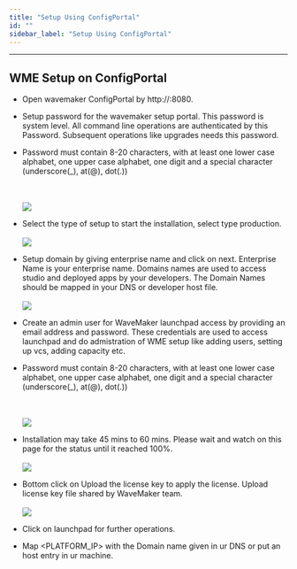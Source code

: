 ```yaml
---
title: "Setup Using ConfigPortal"
id: ""
sidebar_label: "Setup Using ConfigPortal"
---
```

---
## WME Setup on ConfigPortal

- Open wavemaker ConfigPortal by http://<Platform-Instance-IP>:8080.
- Setup password for the wavemaker setup portal. This password is system level. All command line operations are authenticated by this Password. Subsequent operations like upgrades needs this password. 
- Password must contain 8-20 characters, with at least one lower case alphabet, one upper case alphabet, one digit and a special character (underscore(_), at(@), dot(.))

    <br/><br/>
    [![](/learn/assets/wme-setup/wme-portal-setup/setting-username-and-password.png)](/learn/assets/wme-setup/wme-portal-setup/setting-username-and-password.png)

- Select the type of setup to start the installation, select type production.
    <br/><br/>
    [![](/learn/assets/wme-setup/wme-portal-setup/type-of-setup.png)](/learn/assets/wme-setup/wme-portal-setup/type-of-setup.png)

- Setup domain by giving enterprise name and click on next. Enterprise Name is your enterprise name. Domains names are used to access studio and deployed apps by your developers. The Domain Names should be mapped in your DNS or developer host file.
    <br/><br/>
    [![](/learn/assets/wme-setup/wme-portal-setup/domain-setup.png)](/learn/assets/wme-setup/wme-portal-setup/domain-setup.png)

- Create an admin user for WaveMaker launchpad access by providing an email address and password. These credentials are used to access launchpad and do admistration of WME setup like adding users, setting up vcs, adding capacity etc.
- Password must contain 8-20 characters, with at least one lower case alphabet, one upper case alphabet, one digit and a special character (underscore(_), at(@), dot(.))

    <br/><br/>
    [![](/learn/assets/wme-setup/wme-portal-setup/creating-admin-user.jpg)](/learn/assets/wme-setup/wme-portal-setup/creating-admin-user.jpg)

- Installation may take 45 mins to 60 mins. Please wait and watch on this page for the status until it reached 100%.
    <br/><br/>
    [![](/learn/assets/wme-setup/wme-portal-setup/installation.png)](/learn/assets/wme-setup/wme-portal-setup/installation.png)

- Bottom click on Upload the license key to apply the license. Upload license key file shared by WaveMaker team.
	<br/><br/>
    [![](/learn/assets/wme-setup/wme-portal-setup/apply-license.jpg)](/learn/assets/wme-setup/wme-portal-setup/apply-license.jpg)
    
- Click on launchpad for further operations.
- Map <PLATFORM_IP> with the Domain name given in ur DNS or put an host entry in ur machine.

